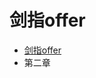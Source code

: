 剑指offer
=
* [剑指offer](https://github.com/Lon-voy/note_md/blob/master/%E5%89%91%E6%8C%87offer.md)
*   第二章

